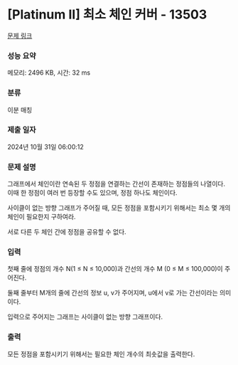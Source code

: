 # [Platinum II] 최소 체인 커버 - 13503 

[문제 링크](https://www.acmicpc.net/problem/13503) 

### 성능 요약

메모리: 2496 KB, 시간: 32 ms

### 분류

이분 매칭

### 제출 일자

2024년 10월 31일 06:00:12

### 문제 설명

<p>그래프에서 체인이란 연속된 두 정점을 연결하는 간선이 존재하는 정점들의 나열이다. 이때 한 정점이 여러 번 등장할 수도 있으며, 정점 하나도 체인이다.</p>

<p>사이클이 없는 방향 그래프가 주어질 때, 모든 정점을 포함시키기 위해서는 최소 몇 개의 체인이 필요한지 구하여라.</p>

<p>서로 다른 두 체인 간에 정점을 공유할 수 없다.</p>

### 입력 

 <p>첫째 줄에 정점의 개수 N(1 ≤ N ≤ 10,000)과 간선의 개수 M (0 ≤ M ≤ 100,000)이 주어진다. </p>

<p>둘째 줄부터 M개의 줄에 간선의 정보 u, v가 주어지며, u에서 v로 가는 간선이라는 의미이다.</p>

<p>입력으로 주어지는 그래프는 사이클이 없는 방향 그래프이다.</p>

### 출력 

 <p>모든 정점을 포함시키기 위해서는 필요한 체인 개수의 최솟값을 출력한다.</p>

